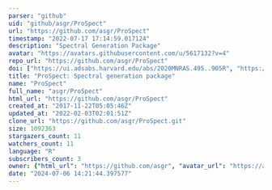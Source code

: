 ```yaml
---
parser: "github"
uid: "github/asgr/ProSpect"
url: "https://github.com/asgr/ProSpect"
timestamp: "2022-07-17 17:14:59.017124"
description: "Spectral Generation Package"
avatar: "https://avatars.githubusercontent.com/u/5617132?v=4"
repo_url: "https://github.com/asgr/ProSpect"
doi: ["https://ui.adsabs.harvard.edu/abs/2020MNRAS.495..905R", "https://ui.adsabs.harvard.edu/abs/2020ascl.soft02007R/abstract"]
title: "ProSpect: Spectral generation package"
name: "ProSpect"
full_name: "asgr/ProSpect"
html_url: "https://github.com/asgr/ProSpect"
created_at: "2017-11-22T05:05:46Z"
updated_at: "2022-02-03T02:01:51Z"
clone_url: "https://github.com/asgr/ProSpect.git"
size: 1092363
stargazers_count: 11
watchers_count: 11
language: "R"
subscribers_count: 3
owner: {"html_url": "https://github.com/asgr", "avatar_url": "https://avatars.githubusercontent.com/u/5617132?v=4", "login": "asgr", "type": "User"}
date: "2024-07-06 14:21:44.397577"
---
```

